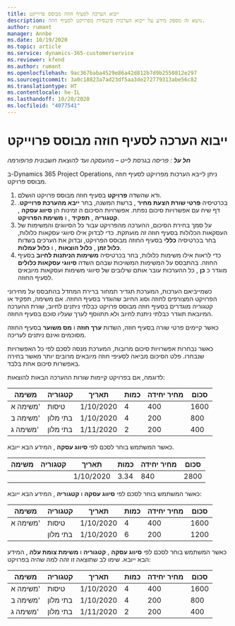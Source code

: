 ```yaml
---
title: ייבוא הערכה לסעיף חוזה מבוסס פרוייקט
description: נושא זה מספק מידע על ייבוא הערכות פיננסיות מפרויקט לסעיף חוזה.
author: rumant
manager: Annbe
ms.date: 10/19/2020
ms.topic: article
ms.service: dynamics-365-customerservice
ms.reviewer: kfend
ms.author: rumant
ms.openlocfilehash: 9ac367baba4529e86a42d812b7d9b2550812e297
ms.sourcegitcommit: 3a0c18823a7ad23df5aa3de272779313abe56c82
ms.translationtype: HT
ms.contentlocale: he-IL
ms.lasthandoff: 10/20/2020
ms.locfileid: "4077541"
---
```

# <a name="importing-an-estimate-to-a-project-based-contract-line"></a>ייבוא הערכה לסעיף חוזה מבוסס פרוייקט

_**חל על** : פריסה בגרסת לייט – מהעסקה ועד להוצאת חשבונית פרופורמה_

ב-Dynamics 365 Project Operations, ניתן לייבא הערכות מפרויקט לסעיף חוזה מבוסס פרויקט.

1. ודא שהשדה **פרויקט**  בסעיף חוזה מבוסס פרויקט הושלם.
2. בכרטיסיה **פרטי שורת הצעת מחיר** , ברשת המשנה, בחר **ייבא מהערכת פרוייקט**. דף שיח עם אפשרויות סיכום נפתח. אפשרויות הסיכום ה זמינות הן **סיווג עסקה** , **קטגוריה** , **תפקיד** , ו **משימת הפרויקט**.
3. על סמך בחירת הסיכום, ההערכה מהפרויקט עבור כל הסיווגים והמשימות של העסקאות הכלולות בסעיף חוזה זה מועתקת. כדי לבדוק אילו סיווגי עסקאות כלולות, בחר בכרטיסיה **כללי** בסעיף החוזה מבוסס הפרויקט, ובדוק את הערכים בשדות **כלול זמן** , **כלול הוצאות** , ו **כלול עמלות**. 
4. כדי לראות אילו משימות כלולות, בחר בכרטיסיה **משימות הניתנות לחיוב** בסעיף החוזה. בהתבסס על המשימות המשויכות שבהם השדה **סיווגי עסקאות כלולים** מוגדר כ **כן** , כל ההערכות עובר אותם שילובים של סיווגי משימות ועסקאות מיובאים לסעיף החוזה.

כשמייביאם הערכות, המערכת תגדיר תמחור ברירת המחדל בהתבסס על מחירוני הפרויקט המצורפים לחוזה וסוג החיוב שהוגדר בסעיף החוזה. אם משימה, תפקיד או קטגוריה מוגדרים בסעיף חוזה מבוסס פרויקט כבלתי ניתנים לחיוב, שורת ההערכה המיובאת תוגדר כבלתי ניתנת לחיוב ולא תתווסף לערך שעליו סוכם בסעיף החוזה.

כאשר קיימים פרטי שורה בסעיף חוזה, השדות **ערך חוזה** ו **מס משוער** בסעיף החוזה מסוכמים ואינם ניתנים לעריכה.

כאשר נבחרות אפשרויות סיכום מרובות, המערכת מנסה לסכם לפי כל האפשרויות שנבחרו. פלט הסיכום מביאה לסעיפי חוזה מיובאים מרובים יותר מאשר בחירה באפשרות סיכום אחת בלבד.

לדוגמה, אם בפרויקט קיימות שורות ההערכה הבאות להוצאות:

| משימה | קטגוריה | תאריך | כמות | מחיר יחידה | סכום |
| --- | --- | --- | --- | --- | --- |
| משימה א' | טיסות | 1/10/2020 | 4 | 400 | 1600 |
| משימה ב' | בתי מלון | 1/10/2020 | 4 | 200 | 800 |
| משימה ג' | בתי מלון | 1/11/2020 | 2 | 200 | 400 |

כאשר המשתמש בוחר לסכם לפי **סיווג עסקה** , המידע הבא ייובא.

| משימה | קטגוריה | תאריך | כמות | מחיר יחידה | סכום |
| --- | --- | --- | --- | --- | --- |
| &nbsp; | &nbsp; | 1/10/2020 | 3.34 | 840 | 2800 |

כאשר המשתמש בוחר לסכם לפי **סיווג עסקה** ו **קטגוריה** , המידע הבא ייובא:

| משימה | קטגוריה | תאריך | כמות | מחיר יחידה | סכום |
| --- | --- | --- | --- | --- | --- |
| משימה א' | טיסות | 1/10/2020 | 4 | 400 | 1600 |
| &nbsp;| בתי מלון | 1/10/2020 | 6 | 200 | 1200 |

כאשר המשתמש בוחר לסכם לפי **סיווג עסקה** , **קטגוריה** ו **משימת צומת עלה** , המידע הבא ייובא. שימו לב שתוצאה זו זהה למה שהיה בפרויקט:

| משימה | קטגוריה | תאריך | כמות | מחיר יחידה | סכום |
| --- | --- | --- | --- | --- | --- |
| משימה א' | טיסות | 1/10/2020 | 4 | 400 | 1600 |
| משימה ב' | בתי מלון | 1/10/2020 | 4 | 200 | 800 |
| משימה ג' | בתי מלון | 1/11/2020 | 2 | 200 | 400 |
